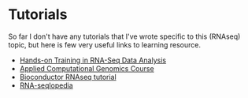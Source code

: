 # Tutorials

So far I don't have any tutorials that I've wrote specific to this (RNAseq) topic, but
here is few very useful links to learning resource.

- [Hands-on Training in RNA-Seq Data Analysis](https://legacy.gitbook.com/book/ycl6/rna-seq-data-analysis/details)
- [Applied Computational Genomics Course](https://github.com/quinlan-lab/applied-computational-genomics)
- [Bioconductor RNAseq tutorial](https://master.bioconductor.org/packages/release/workflows/vignettes/rnaseqGene/inst/doc/rnaseqGene.html)
- [RNA-seqlopedia](https://rnaseq.uoregon.edu/)
